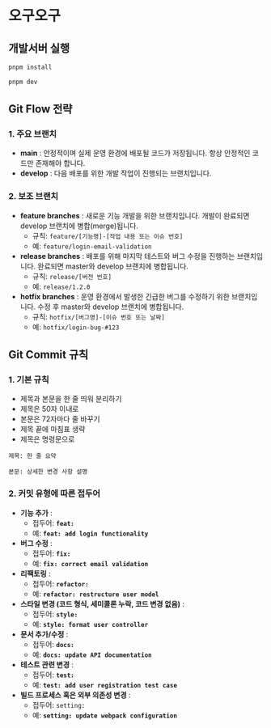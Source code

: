 # 오구오구

## 개발서버 실행

```bash
pnpm install

pnpm dev
```

## **Git Flow 전략**

### **1. 주요 브랜치**

- **main** : 안정적이며 실제 운영 환경에 배포될 코드가 저장됩니다. 항상 안정적인 코드만 존재해야 합니다.
- **develop** : 다음 배포를 위한 개발 작업이 진행되는 브랜치입니다.

### **2. 보조 브랜치**

- **feature branches** : 새로운 기능 개발을 위한 브랜치입니다. 개발이 완료되면 develop 브랜치에 병합(merge)됩니다.
  - 규칙: `feature/[기능명]-[작업 내용 또는 이슈 번호]`
  - 예: `feature/login-email-validation`
- **release branches** : 배포를 위해 마지막 테스트와 버그 수정을 진행하는 브랜치입니다. 완료되면 master와 develop 브랜치에 병합됩니다.
  - 규칙: `release/[버전 번호]`
  - 예: `release/1.2.0`
- **hotfix branches** : 운영 환경에서 발생한 긴급한 버그를 수정하기 위한 브랜치입니다. 수정 후 master와 develop 브랜치에 병합됩니다.
  - 규칙: `hotfix/[버그명]-[이슈 번호 또는 날짜]`
  - 예: `hotfix/login-bug-#123`

## **Git Commit 규칙**

### **1. 기본 규칙**

- 제목과 본문을 한 줄 띄워 분리하기
- 제목은 50자 이내로
- 본문은 72자마다 줄 바꾸기
- 제목 끝에 마침표 생략
- 제목은 명령문으로

```
제목: 한 줄 요약

본문: 상세한 변경 사항 설명
```

### **2. 커밋 유형에 따른 접두어**

- **기능 추가** :
  - 접두어: **`feat:`**
  - 예: **`feat: add login functionality`**
- **버그 수정** :
  - 접두어: **`fix:`**
  - 예: **`fix: correct email validation`**
- **리팩토링** :
  - 접두어: **`refactor:`**
  - 예: **`refactor: restructure user model`**
- **스타일 변경 (코드 형식, 세미콜론 누락, 코드 변경 없음)** :
  - 접두어: **`style:`**
  - 예: **`style: format user controller`**
- **문서 추가/수정** :
  - 접두어: **`docs:`**
  - 예: **`docs: update API documentation`**
- **테스트 관련 변경** :
  - 접두어: **`test:`**
  - 예: **`test: add user registration test case`**
- **빌드 프로세스 혹은 외부 의존성 변경** :
  - 접두어: `setting:`
  - 예: **`setting: update webpack configuration`**
